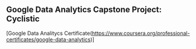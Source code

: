 ## Google Data Analytics Capstone Project: Cyclistic 
[Google Data Analitycs Certificate(https://www.coursera.org/professional-certificates/google-data-analytics)]
